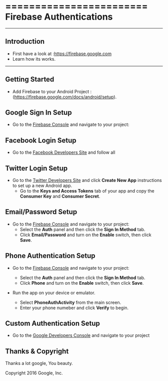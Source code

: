 ========================
Firebase Authentications
========================

------------
Introduction
------------

- First have a look at :https://firebase.google.com
- Learn how its works.

---------------
Getting Started
---------------

- Add Firebase to your Android Project :(https://firebase.google.com/docs/android/setup).

## Google Sign In Setup

- Go to the [Firebase Console](https://console.firebase.google.com) and navigate to your project:

## Facebook Login Setup

- Go to the [Facebook Developers Site](https://developers.facebook.com) and follow all

## Twitter Login Setup

- Go to the [Twitter Developers Site](https://apps.twitter.com) and click **Create New App**
  instructions to set up a new Android app.
  - Go to the **Keys and Access Tokens** tab of your app and copy the **Consumer Key** and **Consumer Secret**.

## Email/Password Setup

- Go to the [Firebase Console](https://console.firebase.google.com) and navigate to your project:
  - Select the **Auth** panel and then click the **Sign In Method** tab.
  - Click **Email/Password** and turn on the **Enable** switch, then click **Save**.

## Phone Authentication Setup

- Go to the [Firebase Console](https://console.firebase.google.com) and navigate to your project:
  - Select the **Auth** panel and then click the **Sign In Method** tab.
  - Click **Phone** and turn on the **Enable** switch, then click **Save**.

- Run the app on your device or emulator.
    - Select **PhoneAuthActivity** from the main screen.
    - Enter your phone numeber and click **Verify** to begin.

## Custom Authentication Setup

- Go to the [Google Developers Console](https://console.developers.google.com/project) and navigate to your project


## Thanks & Copyright 

Thanks a lot google, You beauty.

Copyright 2016 Google, Inc.

